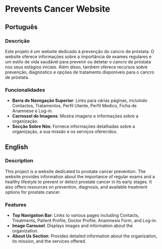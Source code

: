 # Prevents Cancer Website

## Português

### Descrição

Este projeto é um website dedicado à prevenção do cancro de próstata. O website oferece informações sobre a importância de exames regulares e um estilo de vida saudável para prevenir ou detetar o cancro de próstata nos seus estágios iniciais. Além disso, também oferece recursos sobre prevenção, diagnóstico e opções de tratamento disponíveis para o cancro de próstata.

### Funcionalidades

- **Barra de Navegação Superior**: Links para várias páginas, incluindo Contactos, Tratamentos, Perfil Utente, Perfil Medico, Ficha de Anamnese e Log-in.
- **Carrossel de Imagens**: Mostra imagens e informações sobre a organização.
- **Secção Sobre Nós**: Fornece informações detalhadas sobre a organização, a sua missão e os serviços oferecidos.

## English

### Description

This project is a website dedicated to prostate cancer prevention. The website provides information about the importance of regular exams and a healthy lifestyle to prevent or detect prostate cancer in its early stages. It also offers resources on prevention, diagnosis, and available treatment options for prostate cancer.

### Features

- **Top Navigation Bar**: Links to various pages including Contacts, Treatments, Patient Profile, Doctor Profile, Anamnesis Form, and Log-in.
- **Image Carousel**: Displays images and information about the organization.
- **About Us Section**: Provides detailed information about the organization, its mission, and the services offered.
